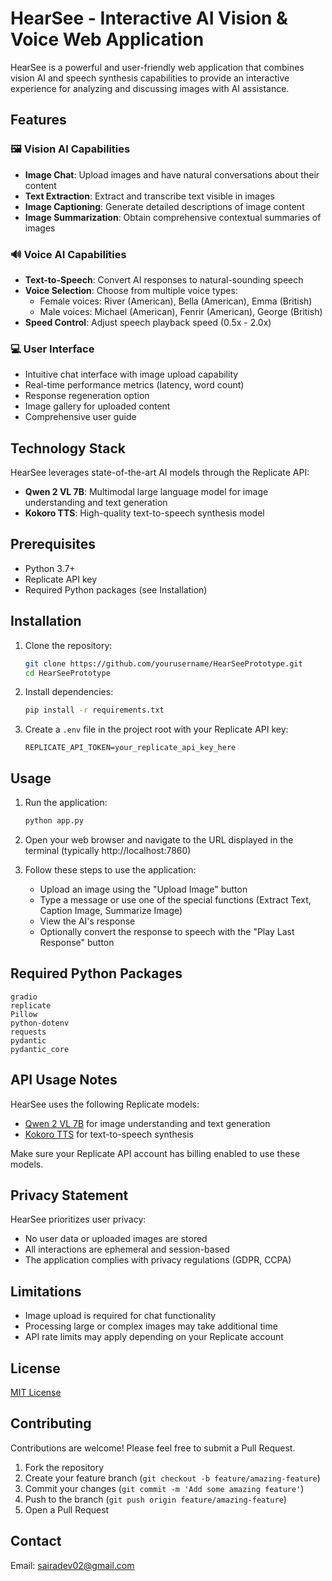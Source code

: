 # HearSee - Interactive AI Vision & Voice Web Application

HearSee is a powerful and user-friendly web application that combines vision AI and speech synthesis capabilities to provide an interactive experience for analyzing and discussing images with AI assistance.

## Features

### 🖼️ Vision AI Capabilities
- **Image Chat**: Upload images and have natural conversations about their content
- **Text Extraction**: Extract and transcribe text visible in images 
- **Image Captioning**: Generate detailed descriptions of image content
- **Image Summarization**: Obtain comprehensive contextual summaries of images

### 🔊 Voice AI Capabilities
- **Text-to-Speech**: Convert AI responses to natural-sounding speech
- **Voice Selection**: Choose from multiple voice types:
  - Female voices: River (American), Bella (American), Emma (British)
  - Male voices: Michael (American), Fenrir (American), George (British)
- **Speed Control**: Adjust speech playback speed (0.5x - 2.0x)

### 💻 User Interface
- Intuitive chat interface with image upload capability
- Real-time performance metrics (latency, word count)
- Response regeneration option
- Image gallery for uploaded content
- Comprehensive user guide

## Technology Stack

HearSee leverages state-of-the-art AI models through the Replicate API:

- **Qwen 2 VL 7B**: Multimodal large language model for image understanding and text generation
- **Kokoro TTS**: High-quality text-to-speech synthesis model

## Prerequisites

- Python 3.7+
- Replicate API key
- Required Python packages (see Installation)

## Installation

1. Clone the repository:
   ```bash
   git clone https://github.com/yourusername/HearSeePrototype.git
   cd HearSeePrototype
   ```

2. Install dependencies:
   ```bash
   pip install -r requirements.txt
   ```

3. Create a `.env` file in the project root with your Replicate API key:
   ```
   REPLICATE_API_TOKEN=your_replicate_api_key_here
   ```

## Usage

1. Run the application:
   ```bash
   python app.py
   ```

2. Open your web browser and navigate to the URL displayed in the terminal (typically http://localhost:7860)

3. Follow these steps to use the application:
   - Upload an image using the "Upload Image" button
   - Type a message or use one of the special functions (Extract Text, Caption Image, Summarize Image)
   - View the AI's response
   - Optionally convert the response to speech with the "Play Last Response" button

## Required Python Packages

```
gradio
replicate
Pillow
python-dotenv
requests
pydantic
pydantic_core
```

## API Usage Notes

HearSee uses the following Replicate models:
- [Qwen 2 VL 7B](https://replicate.com/lucataco/qwen2-vl-7b-instruct) for image understanding and text generation
- [Kokoro TTS](https://replicate.com/jaaari/kokoro-82m) for text-to-speech synthesis

Make sure your Replicate API account has billing enabled to use these models.

## Privacy Statement

HearSee prioritizes user privacy:
- No user data or uploaded images are stored
- All interactions are ephemeral and session-based
- The application complies with privacy regulations (GDPR, CCPA)

## Limitations

- Image upload is required for chat functionality
- Processing large or complex images may take additional time
- API rate limits may apply depending on your Replicate account

## License

[MIT License](LICENSE)

## Contributing

Contributions are welcome! Please feel free to submit a Pull Request.

1. Fork the repository
2. Create your feature branch (`git checkout -b feature/amazing-feature`)
3. Commit your changes (`git commit -m 'Add some amazing feature'`)
4. Push to the branch (`git push origin feature/amazing-feature`)
5. Open a Pull Request

## Contact

Email: sairadev02@gmail.com